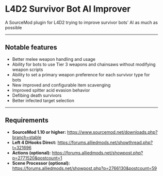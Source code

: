 # L4D2 Survivor Bot AI Improver
A SourceMod plugin for L4D2 trying to improve survivor bots' AI as much as possible

---

## Notable features
- Better melee weapon handling and usage
- Ability for bots to use Tier 3 weapons and chainsaws without modifying weapon scripts
- Ability to set a primary weapon preference for each survivor type for bots
- New improved and configurable item scavenging
- Improved spitter acid evasion behavior
- Defibing death survivors
- Better infected target selection

---

## Requirements
- **SourceMod 1.10 or higher:** https://www.sourcemod.net/downloads.php?branch=stable
- **Left 4 DHooks Direct:** https://forums.alliedmods.net/showthread.php?t=321696
- **Actions (optional):** https://forums.alliedmods.net/showpost.php?p=2771520&postcount=1
- **Scene Processor (optional):** https://forums.alliedmods.net/showpost.php?p=2766130&postcount=59
